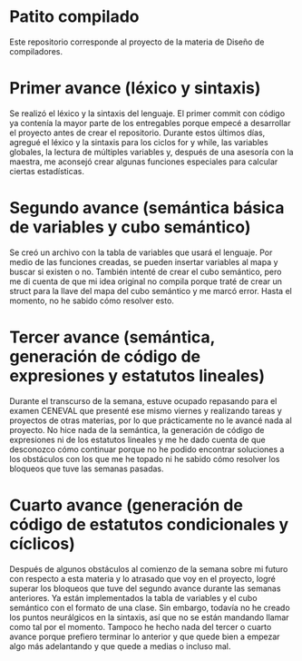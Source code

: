 # Patito compilado
Este repositorio corresponde al proyecto de la materia de Diseño de compiladores.

# Primer avance (léxico y sintaxis)
Se realizó el léxico y la sintaxis del lenguaje. El primer commit con código ya contenía la mayor parte de los entregables porque empecé a desarrollar el proyecto antes de crear el repositorio. Durante estos últimos días, agregué el léxico y la sintaxis para los ciclos for y while, las variables globales, la lectura de múltiples variables y, después de una asesoría con la maestra, me aconsejó crear algunas funciones especiales para calcular ciertas estadísticas.

# Segundo avance (semántica básica de variables y cubo semántico)
Se creó un archivo con la tabla de variables que usará el lenguaje. Por medio de las funciones creadas, se pueden insertar variables al mapa y buscar si existen o no. También intenté de crear el cubo semántico, pero me di cuenta de que mi idea original no compila porque traté de crear un struct para la llave del mapa del cubo semántico y me marcó error. Hasta el momento, no he sabido cómo resolver esto.

# Tercer avance (semántica, generación de código de expresiones y estatutos lineales)
Durante el transcurso de la semana, estuve ocupado repasando para el examen CENEVAL que presenté ese mismo viernes y realizando tareas y proyectos de otras materias, por lo que prácticamente no le avancé nada al proyecto. No hice nada de la semántica, la generación de código de expresiones ni de los estatutos lineales y me he dado cuenta de que desconozco cómo continuar porque no he podido encontrar soluciones a los obstáculos con los que me he topado ni he sabido cómo resolver los bloqueos que tuve las semanas pasadas.

# Cuarto avance (generación de código de estatutos condicionales y cíclicos)
Después de algunos obstáculos al comienzo de la semana sobre mi futuro con respecto a esta materia y lo atrasado que voy en el proyecto, logré superar los bloqueos que tuve del segundo avance durante las semanas anteriores. Ya están implementados la tabla de variables y el cubo semántico con el formato de una clase. Sin embargo, todavía no he creado los puntos neurálgicos en la sintaxis, así que no se están mandando llamar como tal por el momento. Tampoco he hecho nada del tercer o cuarto avance porque prefiero terminar lo anterior y que quede bien a empezar algo más adelantando y que quede a medias o incluso mal.